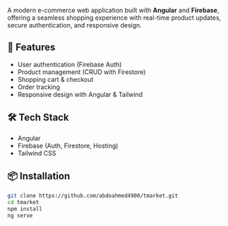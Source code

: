 
A modern e-commerce web application built with **Angular** and **Firebase**, offering a seamless shopping experience with real-time product updates, secure authentication, and responsive design.

## 🚀 Features
- User authentication (Firebase Auth)
- Product management (CRUD with Firestore)
- Shopping cart & checkout
- Order tracking
- Responsive design with Angular & Tailwind

## 🛠️ Tech Stack
- Angular
- Firebase (Auth, Firestore, Hosting)
- Tailwind CSS

## 📦 Installation
```bash
git clone https://github.com/abdoahmed4900/tmarket.git
cd tmarket
npm install
ng serve
